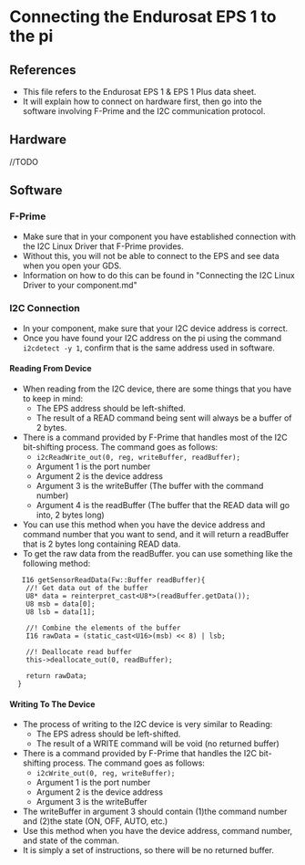 # Connecting the Endurosat EPS 1 to the pi
## References
*  This file refers to the Endurosat EPS 1 & EPS 1 Plus data sheet.
*  It will explain how to connect on hardware first, then go into the software involving F-Prime and the I2C communication protocol.
## Hardware
//TODO
## Software
### F-Prime
*  Make sure that in your component you have established connection with the I2C Linux Driver that F-Prime provides.
*  Without this, you will not be able to connect to the EPS and see data when you open your GDS.
*  Information on how to do this can be found in "Connecting the I2C Linux Driver to your component.md"
### I2C Connection
*  In your component, make sure that your I2C device address is correct.
*  Once you have found your I2C address on the pi using the command `i2cdetect -y 1`, confirm that is the same address used in software.
#### Reading From Device
*  When reading from the I2C device, there are some things that you have to keep in mind:
    *  The EPS address should be left-shifted. 
    *  The result of a READ command being sent will always be a buffer of 2 bytes.
*  There is a command provided by F-Prime that handles most of the I2C bit-shifting process. The command goes as follows:
    *  `i2cReadWrite_out(0, reg, writeBuffer, readBuffer);`
    *  Argument 1 is the port number
    *  Argument 2 is the device address
    *  Argument 3 is the writeBuffer (The buffer with the command number)
    *  Argument 4 is the readBuffer (The buffer that the READ data will go into, 2 bytes long)
*  You can use this method when you have the device address and command number that you want to send, and it will return a readBuffer that is 2 bytes long containing READ data.
*  To get the raw data from the readBuffer. you can use something like the following method:
```
   I16 getSensorReadData(Fw::Buffer readBuffer){
    //! Get data out of the buffer
    U8* data = reinterpret_cast<U8*>(readBuffer.getData());
    U8 msb = data[0];
    U8 lsb = data[1];

    //! Combine the elements of the buffer
    I16 rawData = (static_cast<U16>(msb) << 8) | lsb;
    
    //! Deallocate read buffer
    this->deallocate_out(0, readBuffer);

    return rawData;
  }
```
#### Writing To The Device
*  The process of writing to the I2C device is very similar to Reading:
    *  The EPS adress should be left-shifted.
    *  The result of a WRITE command will be void (no returned buffer)
*  There is a command provided by F-Prime that handles the I2C bit-shifting process. The command goes as follows:
    *  `i2cWrite_out(0, reg, writeBuffer);`
    *  Argument 1 is the port number
    *  Argument 2 is the device address
    *  Argument 3 is the writeBuffer
*  The writeBuffer in argument 3 should contain (1)the command number and (2)the state (ON, OFF, AUTO, etc.)
*  Use this method when you have the device address, command number, and state of the comman.
*  It is simply a set of instructions, so there will be no returned buffer.

